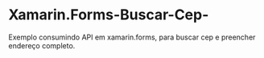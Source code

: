 # Xamarin.Forms-Buscar-Cep-
Exemplo consumindo API em xamarin.forms, para buscar cep e preencher endereço completo.
